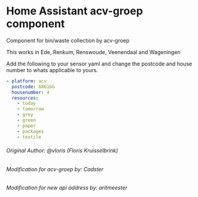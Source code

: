 # Home Assistant acv-groep component
Component for bin/waste collection  by acv-groep

This works in Ede, Renkum, Renswoude, Veenendaal and Wageningen

Add the following to your sensor yaml and change the postcode and house number to whats applicable to yours.
 ```yaml
 - platform: acv
   postcode: 6861GG
   housenumber: 4
   resources:
     - today
     - tomorrow
     - grey
     - green
     - paper
     - packages
     - textile
 ```
###### Original Author: @vloris (Floris Kruisselbrink)
###### Modification for acv-groep by: Cadster
###### Modification for new api address by: aritmeester
